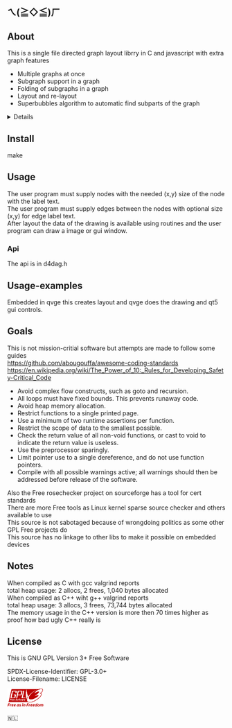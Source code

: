 ## ㄟ(≧◇≦)ㄏ

## About

This is a single file directed graph layout librry in C and javascript with extra graph features  
  
- Multiple graphs at once  
- Subgraph support in a graph  
- Folding of subgraphs in a graph  
- Layout and re-layout  
- Superbubbles algorithm to automatic find subparts of the graph  
  
<details>

- [About](#about)
- [Install](#install)
- [Usage](#usage)
  - [API](#api)
- [Usage examples](#usage-examples)
- [Goals](#goals)
- [License](#license)

</details>

## Install

make

## Usage

The user program must supply nodes with the needed (x,y) size of the node with the label text.  
The user program must supply edges between the nodes with optional size (x,y) for edge label text.  
After layout the data of the drawing is available using routines and the user program can draw a image or gui window.  

### Api

The api is in d4dag.h

## Usage-examples

Embedded in qvge this creates layout and qvge does the drawing and qt5 gui controls.

## Goals
  
This is not mission-critial software but attempts are made to follow some guides  
https://github.com/abougouffa/awesome-coding-standards  
https://en.wikipedia.org/wiki/The_Power_of_10:_Rules_for_Developing_Safety-Critical_Code  
* Avoid complex flow constructs, such as goto and recursion.  
* All loops must have fixed bounds. This prevents runaway code.  
* Avoid heap memory allocation.  
* Restrict functions to a single printed page.  
* Use a minimum of two runtime assertions per function.  
* Restrict the scope of data to the smallest possible.  
* Check the return value of all non-void functions, or cast to void to indicate the return value is useless.  
* Use the preprocessor sparingly.  
* Limit pointer use to a single dereference, and do not use function pointers.  
* Compile with all possible warnings active; all warnings should then be addressed before release of the software.  
  
Also the Free rosechecker project on sourceforge has a tool for cert standards  
There are more Free tools as Linux kernel sparse source checker and others available to use  
This source is not sabotaged because of wrongdoing politics as some other GPL Free projects do  
This source has no linkage to other libs to make it possible on embedded devices  
  
## Notes
When compiled as C with gcc valgrind reports  
total heap usage: 2 allocs, 2 frees, 1,040 bytes allocated  
When compiled as C++ wiht g++ valgrind reports  
total heap usage: 3 allocs, 3 frees, 73,744 bytes allocated  
The memory usage in the C++ version is more then 70 times higher as proof how bad ugly C++ really is  
  
## License

This is GNU GPL Version 3+ Free Software

SPDX-License-Identifier: GPL-3.0+  
License-Filename: LICENSE  

![gplv3](gplv3.png)

<span>🇳🇱</span>
